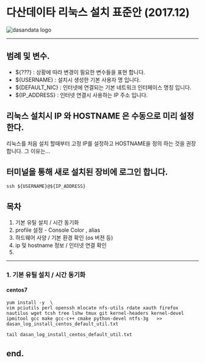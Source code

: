 # 다산데이타 리눅스 설치 표준안 (2017.12)

<p align="left"><img src="http://www.dasandata.co.kr/dasanlogo.jpg" alt="dasandata logo" ></p>

-----
## 범례 및 변수.
- ${???} : 상황에 따라 변경이 필요한 변수들을 표현 합니다.
- ${USERNAME} : 설치시 생성한 기본 사용자 명 입니다.
- ${DEFAULT_NIC} : 인터넷에 연결되는 기본 네트워크 인터페이스 명칭 입니다.
- ${IP_ADDRESS} : 인터넷 연결시 사용하는 IP 주소 입니다.


## 리눅스 설치시 IP 와 HOSTNAME 은 수동으로 미리 설정 한다.
 리눅스를 처음 설치 할때부터 고정 IP를 설정하고 HOSTNAME을 정의 하는 것을 권장 합니다.
 그 이유는...

## 터미널을 통해 새로 설치된 장비에 로그인 합니다.

```
ssh ${USERNAME}@${IP_ADDRESS}
```

## 목차
1. 기본 유틸 설치 / 시간 동기화
2. profile 설정 - Console Color , alias
3. 하드웨어 사양 / 기본 환경 확인 (os 버젼 등)
4. ip 및 hostname 정보 / 인터넷 연결 확인
5.

***

### 1. 기본 유틸 설치 / 시간 동기화  
#### centos7  

```
yum install -y  \
vim pciutils perl openssh mlocate nfs-utils rdate xauth firefox nautilus wget tcsh tree lshw tmux git kernel-headers kernel-devel ipmitool gcc make gcc-c++ cmake python-devel ntfs-3g   >> dasan_log_install_centos_default_util.txt

tail dasan_log_install_centos_default_util.txt
```








## end.
